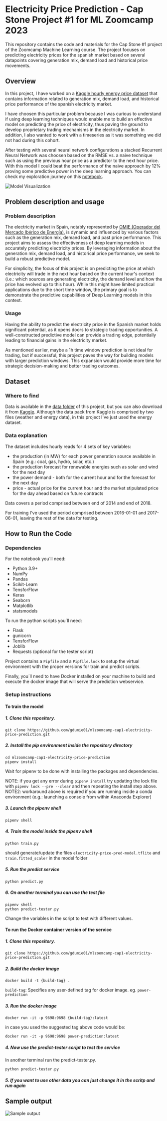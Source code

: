 # Electricity Price Prediction - Cap Stone Project #1 for ML Zoomcamp 2023

This repository contains the code and materials for the Cap Stone #1 project of the Zoomcamp Machine Learning course. The project focuses on predicting electricity prices for the spanish market based on several datapoints covering generation mix, demand load and historical price movements.

## Overview

In this project, I have worked on a [Kaggle hourly energy price dataset](https://www.kaggle.com/datasets/nicholasjhana/energy-consumption-generation-prices-and-weather) that contains information related to generation mix, demand load, and historical price performance of the spanish electricity market.

I have choosen this particular problem because I was curious to understand if using deep learning techniques would enable me to build an effective model on predicting the price of electricity, thus paving the ground to develop proprietary trading mechanisms in the electricity market. In addition, I also wanted to work with a timeseries as it was something we did not had during this cohort.

After testing with several neural network configurations a stacked Recurrent Neural Network was choosen based on the RMSE vs. a naive technique such as using the previous hour price as a predictor to the next hour price. With this model I could beat the performance of the naive approach by 12% proving some predictive power in the deep learning approach. You can check my exploration journey on this [notebook](https://github.com/gdumie01/mlzoomcamp-cap1-electricity-price-prediction/blob/main/notebook.ipynb).

![Model Visualization](https://github.com/gdumie01/mlzoomcamp-cap1-electricity-price-prediction/blob/main/images/model-visualization.png)


## Problem description and usage
### Problem description
The electricity market in Spain, notably represented by [OMIE (Operador del Mercado Ibérico de Energía)](https://www.omie.es/), is dynamic and influenced by various factors such as the generation mix, demand load, and past price performance. This project aims to assess the effectiveness of deep learning models in accurately predicting electricity prices. By leveraging information about the generation mix, demand load, and historical price performance, we seek to build a robust predictive model.

For simplicity, the focus of this project is on predicting the price at which electricity will trade in the next hour based on the current hour's context (i.e.: which sources are generating electricity, the demand level and how the price has evolved up to this hour). While this might have limited practical applications due to the short time window, the primary goal is to demonstrate the predictive capabilities of Deep Learning models in this context.

### Usage
Having the ability to predict the electricity price in the Spanish market holds significant potential, as it opens doors to strategic trading opportunities. A well-constructed predictive model can provide a trading edge, potentially leading to financial gains in the electricity market.

As mentioned earlier, maybe a 1h time window prediction is not ideal for trading, but if successful, this project paves the way for building models with larger prediction windows. This expansion would provide more time for strategic decision-making and better trading outcomes.

## Dataset

### Where to find

Data is available in the [data folder](https://github.com/gdumie01/mlzoomcamp-cap1-electricity-price-prediction/tree/main/data) of this project, but you can also download it from [Kaggle](https://www.kaggle.com/datasets/nicholasjhana/energy-consumption-generation-prices-and-weather). Although the data pack from Kaggle is comprised by two files (weather and energy data), in this project I've just used the energy dataset.

### Data explanation

The dataset includes hourly reads for 4 sets of key variables:
- the production (in MW) for each power generation source available in Spain (e.g.: coal, gas, hydro, solar, etc.)
- the production forecast for renewable energies such as solar and wind for the next day
- the power demand - both for the current hour and for the forecast for the next day
- price - actual price for the current hour and the market stipulated price for the day ahead based on future contracts

Data covers a period comprised between end of 2014 and end of 2018.

For training I've used the period comprised between 2016-01-01 and 2017-06-01, leaving the rest of the data for testing.

## How to Run the Code

### Dependencies
For the notebook you´ll need:
- Python 3.9+
- NumPy
- Pandas
- Scikit-Learn
- TensforFlow
- Keras
- Seaborn
- Matplotlib
- statsmodels

To run the python scripts you´ll need:
- Flask
- gunicorn
- TensforFlow
- Joblib
- Requests (optional for the tester script)

Project contains a `Pipfile` and a `Pipfile.lock` to setup the virtual environment with the proper versions for train and predict scripts.

Finally, you´ll need to have Docker installed on your machine to build and execute the docker image that will serve the prediction webservice.

### Setup instructions

#### To train the model
##### 1. Clone this repository.
```
git clone https://github.com/gdumie01/mlzoomcamp-cap1-electricity-price-prediction.git
```
##### 2. Install the pip environment inside the repository directory
```
cd mlzoomcamp-cap1-electricity-price-prediction
pipenv install
```
Wait for pipenv to be done with installing the packages and dependencies.

NOTE: if you get any error during `pipenv install` try updating the lock file with `pipenv lock --pre --clear` and then repeating the install step above.
NOTE2: workaround above is required if you are running inside a conda environment (e.g.: launching a console from within Anaconda Explorer)

##### 3. Launch the pipenv shell
```
pipenv shell
```
##### 4. Train the model inside the pipenv shell
```
python train.py
```
should generate/update the files `electricity-price-pred-model.tflite` and `train.fitted_scaler` in the model folder
##### 5. Run the predict service
```
python predict.py
```
##### 6. On another terminal you can use the test file 
```
pipenv shell
python predict-tester.py
```
Change the variables in the script to test with different values.

#### To run the Docker container version of the service
##### 1. Clone this repository.
```
git clone https://github.com/gdumie01/mlzoomcamp-cap1-electricity-price-prediction.git
```
##### 2. Build the docker image
```
docker build -t {build-tag} .
```
`build-tag`: Specifies any user-defined tag for docker image. eg. `power-prediction`

##### 3. Run the docker image

```
docker run -it -p 9698:9698 {build-tag}:latest
```
in case you used the suggested tag above code would be:
```
docker run -it -p 9698:9698 power-prediction:latest
```

##### 4. Now use the predict-tester script to test the service
In another terminal run the predict-tester.py.
```
python predict-tester.py
```
##### 5. If you want to use other data you can just change it in the scritp and run again
## Sample output
![Sample output](https://github.com/gdumie01/mlzoomcamp-cap1-electricity-price-prediction/blob/main/images/sample-output.png)
